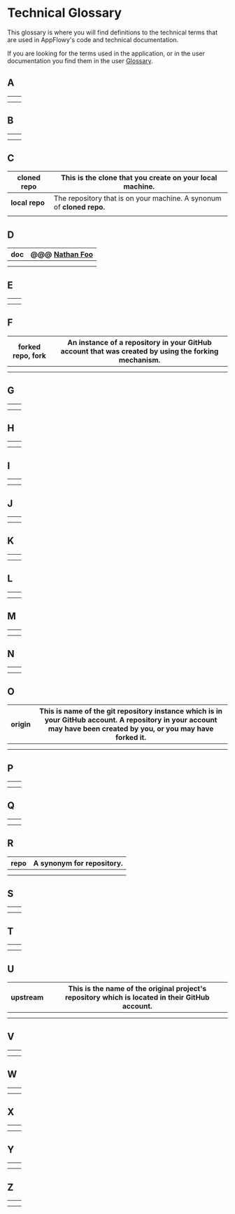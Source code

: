 # Technical Glossary

This glossary is where you will find definitions to the technical terms that are used in AppFlowy's code and technical documentation.

If you are looking for the terms used in the application, or in the user documentation you find them in the user [Glossary](broken-reference).

## A



|   |   |
| - | - |
|   |   |
|   |   |

## B

|   |   |
| - | - |
|   |   |
|   |   |

## C

| **cloned repo** | This is the clone that you create on your local machine.              |
| --------------- | --------------------------------------------------------------------- |
| **local repo**  | The repository that is on your machine. A synonum of **cloned repo.** |
|                 |                                                                       |

## D

| **doc** | @@@ [Nathan Foo](https://app.gitbook.com/u/HstpM3YrioTmnraZh6WT3tPRAN63 "mention") |
| ------- | ---------------------------------------------------------------------------------- |
|         |                                                                                    |
|         |                                                                                    |

## E

|   |   |
| - | - |
|   |   |
|   |   |

## F

| **forked repo, fork** | An instance of a repository in your GitHub account that was created by using the forking mechanism. |
| --------------------- | --------------------------------------------------------------------------------------------------- |
|                       |                                                                                                     |
|                       |                                                                                                     |

## G

|   |   |
| - | - |
|   |   |
|   |   |

## H

|   |   |
| - | - |
|   |   |
|   |   |

## I

|   |   |
| - | - |
|   |   |
|   |   |

## J

|   |   |
| - | - |
|   |   |
|   |   |

## K

|   |   |
| - | - |
|   |   |
|   |   |

## L

|   |   |
| - | - |
|   |   |
|   |   |

## M

|   |   |
| - | - |
|   |   |
|   |   |

## N

|   |   |
| - | - |
|   |   |
|   |   |

## O

| **origin** | This is name of the git repository instance which is in your GitHub account. A repository in your account may have been created by you, or you may have forked it. |
| ---------- | ------------------------------------------------------------------------------------------------------------------------------------------------------------------ |
|            |                                                                                                                                                                    |
|            |                                                                                                                                                                    |

## P

|   |   |
| - | - |
|   |   |
|   |   |

## Q

|   |   |
| - | - |
|   |   |
|   |   |

## R

| **repo** | A synonym for repository. |
| -------- | ------------------------- |
|          |                           |
|          |                           |

## S

|   |   |
| - | - |
|   |   |
|   |   |

## T

|   |   |
| - | - |
|   |   |
|   |   |

## U

| **upstream** | This is the name of the original project's repository which is located in their GitHub account. |
| ------------ | ----------------------------------------------------------------------------------------------- |
|              |                                                                                                 |
|              |                                                                                                 |

## V

|   |   |
| - | - |
|   |   |
|   |   |

## W

|   |   |
| - | - |
|   |   |
|   |   |

## X

|   |   |
| - | - |
|   |   |
|   |   |

## Y

|   |   |
| - | - |
|   |   |
|   |   |

## Z

|   |   |
| - | - |
|   |   |
|   |   |

